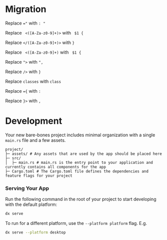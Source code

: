 # Migration

Replace `="` with `: "`

Replace ` <([A-Za-z0-9]+)>` with ` $1 {`

Replace `</([A-Za-z0-9]+)>` with `}`

Replace ` <([A-Za-z0-9]+)` with ` $1 {`

Replace `">` with `",`

Replace `/>` with `}`

Replace `classes` with `class`

Replace `={` with `: `

Replace `}>` with `,`

# Development

Your new bare-bones project includes minimal organization with a single `main.rs` file and a few assets.

```
project/
├─ assets/ # Any assets that are used by the app should be placed here
├─ src/
│  ├─ main.rs # main.rs is the entry point to your application and currently contains all components for the app
├─ Cargo.toml # The Cargo.toml file defines the dependencies and feature flags for your project
```

### Serving Your App

Run the following command in the root of your project to start developing with the default platform:

```bash
dx serve
```

To run for a different platform, use the `--platform platform` flag. E.g.
```bash
dx serve --platform desktop
```

